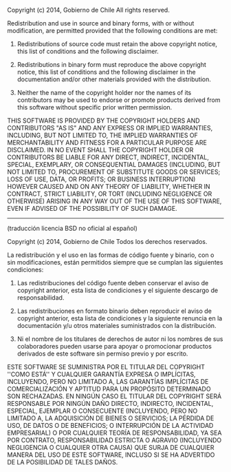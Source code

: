 Copyright (c) 2014, Gobierno de Chile
All rights reserved.

Redistribution and use in source and binary forms, with or without modification, are permitted provided that the following conditions are met:

1. Redistributions of source code must retain the above copyright notice, this list of conditions and the following disclaimer.

2. Redistributions in binary form must reproduce the above copyright notice, this list of conditions and the following disclaimer in the documentation and/or other materials provided with the distribution.

3. Neither the name of the copyright holder nor the names of its contributors may be used to endorse or promote products derived from this software without specific prior written permission.

THIS SOFTWARE IS PROVIDED BY THE COPYRIGHT HOLDERS AND CONTRIBUTORS "AS IS" AND ANY EXPRESS OR IMPLIED WARRANTIES, INCLUDING, BUT NOT LIMITED TO, THE IMPLIED WARRANTIES OF MERCHANTABILITY AND FITNESS FOR A PARTICULAR PURPOSE ARE DISCLAIMED. IN NO EVENT SHALL THE COPYRIGHT HOLDER OR CONTRIBUTORS BE LIABLE FOR ANY DIRECT, INDIRECT, INCIDENTAL, SPECIAL, EXEMPLARY, OR CONSEQUENTIAL DAMAGES (INCLUDING, BUT NOT LIMITED TO, PROCUREMENT OF SUBSTITUTE GOODS OR SERVICES; LOSS OF USE, DATA, OR PROFITS; OR BUSINESS INTERRUPTION) HOWEVER CAUSED AND ON ANY THEORY OF LIABILITY, WHETHER IN CONTRACT, STRICT LIABILITY, OR TORT (INCLUDING NEGLIGENCE OR OTHERWISE) ARISING IN ANY WAY OUT OF THE USE OF THIS SOFTWARE, EVEN IF ADVISED OF THE POSSIBILITY OF SUCH DAMAGE.

* * *
(traducción licencia BSD no oficial al español)

Copyright (c) 2014, Gobierno de Chile
Todos los derechos reservados.

La redistribución y el uso en las formas de código fuente y binario, con o sin
modificaciones, están permitidos siempre que se cumplan las siguientes condiciones:

1. Las redistribuciones del código fuente deben conservar el aviso de copyright
   anterior, esta lista de condiciones y el siguiente descargo de responsabilidad.

2. Las redistribuciones en formato binario deben reproducir el aviso de copyright
   anterior, esta lista de condiciones y la siguiente renuncia en la documentación
   y/u otros materiales suministrados con la distribución.

3. Ni el nombre de los titulares de derechos de autor ni los nombres de sus
   colaboradores pueden usarse para apoyar o promocionar productos derivados de
   este software sin permiso previo y por escrito.

ESTE SOFTWARE SE SUMINISTRA POR EL TITULAR DEL COPYRIGHT ''COMO ESTÁ'' Y CUALQUIER
GARANTÍA EXPRESA O IMPLÍCITAS, INCLUYENDO, PERO NO LIMITADO A, LAS GARANTÍAS
IMPLÍCITAS DE COMERCIALIZACIÓN Y APTITUD PARA UN PROPÓSITO DETERMINADO SON
RECHAZADAS. EN NINGÚN CASO EL TITULAR DEL COPYRIGHT SERÁ RESPONSABLE POR NINGÚN
DAÑO DIRECTO, INDIRECTO, INCIDENTAL, ESPECIAL, EJEMPLAR O CONSECUENTE (INCLUYENDO,
PERO NO LIMITADO A, LA ADQUISICIÓN DE BIENES O SERVICIOS; LA PÉRDIDA DE USO, DE
DATOS O DE BENEFICIOS; O INTERRUPCIÓN DE LA ACTIVIDAD EMPRESARIAL) O POR
CUALQUIER TEORÍA DE RESPONSABILIDAD, YA SEA POR CONTRATO, RESPONSABILIDAD ESTRICTA
O AGRAVIO (INCLUYENDO NEGLIGENCIA O CUALQUIER OTRA CAUSA) QUE SURJA DE CUALQUIER
MANERA DEL USO DE ESTE SOFTWARE, INCLUSO SI SE HA ADVERTIDO DE LA POSIBILIDAD DE
TALES DAÑOS.
